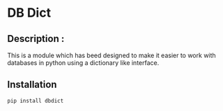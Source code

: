 # DB Dict

## Description :
This is a module which has beed designed to make it easier to work with databases 
in python using a dictionary like interface.

## Installation 
`pip install dbdict`
